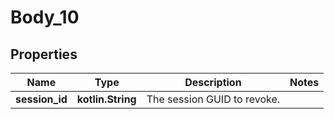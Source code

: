 
# Body_10

## Properties
Name | Type | Description | Notes
------------ | ------------- | ------------- | -------------
**session_id** | **kotlin.String** | The session GUID to revoke. | 



